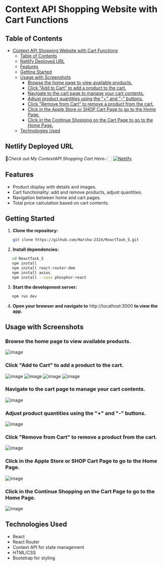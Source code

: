# Context API Shopping Website with Cart Functions

## Table of Contents

- [Context API Shopping Website with Cart Functions](#context-api-shopping-website-with-cart-functions)
  - [Table of Contents](#table-of-contents)
  - [Netlify Deployed URL](#netlify-deployed-url)
  - [Features](#features)
  - [Getting Started](#getting-started)
  - [Usage with Screenshots](#usage-with-screenshots)
    - [Browse the home page to view available products.](#browse-the-home-page-to-view-available-products)
    - [Click "Add to Cart" to add a product to the cart.](#click-add-to-cart-to-add-a-product-to-the-cart)
    - [Navigate to the cart page to manage your cart contents.](#navigate-to-the-cart-page-to-manage-your-cart-contents)
    - [Adjust product quantities using the "+" and "-" buttons.](#adjust-product-quantities-using-the--and---buttons)
    - [Click "Remove from Cart" to remove a product from the cart.](#click-remove-from-cart-to-remove-a-product-from-the-cart)
    - [Click in the Apple Store or SHOP Cart Page to go to the Home Page.](#click-in-the-apple-store-or-shop-cart-page-to-go-to-the-home-page)
    - [Click in the Continue Shopping on the Cart Page to go to the Home Page.](#click-in-the-continue-shopping-on-the-cart-page-to-go-to-the-home-page)
  - [Technologies Used](#technologies-used)
 
## Netlify Deployed URL

🔸*Check out My ContextAPI Shopping Cart  Here*👉🏻 [![Netlify](https://img.shields.io/badge/netlify-%23000000.svg?style=for-the-badge&logo=netlify&logoColor=#00C7B7)](https://contextapi-react-task-5.netlify.app)

## Features

- Product display with details and images.
- Cart functionality: add and remove products, adjust quantities.
- Navigation between home and cart pages.
- Total price calculation based on cart contents.

## Getting Started

1. **Clone the repository:**

   ```bash
   git clone https://github.com/Harsha-2324/ReactTask_5.git

   ```

2. **Install dependencies:**

```bash
   cd ReactTask_5
   npm install 
   npm install react-router-dom
   npm install axios
   npm install --save phosphor-react
```

3. **Start the development server:**

```bash
   npm run dev
```

4. **Open your browser and navigate to** http://localhost:3000 **to view the app.**

## Usage with Screenshots

### Browse the home page to view available products.
 ![image](./public/image/Output_Screenshot/Screenshot%20(135).png)

### Click "Add to Cart" to add a product to the cart.
 ![image](./public/image/Output_Screenshot/Screenshot%20(136).png)
 ![image](./public/image/Output_Screenshot/Screenshot%20(137).png)
 ![image](./public/image/Output_Screenshot/Screenshot%20(138).png)
 ![image](./public/image/Output_Screenshot/Screenshot%20(139).png)

### Navigate to the cart page to manage your cart contents.
 ![image](./public/image/Output_Screenshot/Screenshot%20(140).png)
 
### Adjust product quantities using the "+" and "-" buttons.
 ![image](./public/image/Output_Screenshot/Screenshot%20(140).png)
  
### Click "Remove from Cart" to remove a product from the cart.
 ![image](./public/image/Output_Screenshot/Screenshot%20(141).png)
  
### Click in the Apple Store or SHOP Cart Page to go to the Home Page.
 ![image](./public/image/Output_Screenshot/Screenshot%20(135).png)

### Click in the Continue Shopping on the Cart Page to go to the Home Page.
 ![image](./public/image/Output_Screenshot/Screenshot%20(135).png)

## Technologies Used

- React
- React Router
- Context API for state management
- HTML/CSS
- Bootstrap for styling